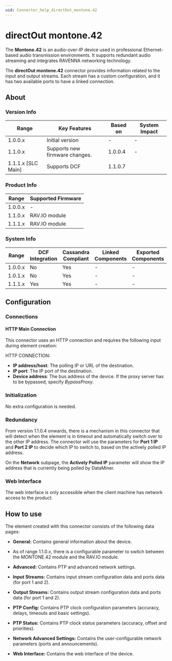 ```yaml
---
uid: Connector_help_directOut_montone.42
---
```


# directOut montone.42

The **Montone.42** is an audio-over-IP device used in professional Ethernet-based audio transmission environments. It supports redundant audio streaming and integrates RAVENNA networking technology.

The **directOut montone.42** connector provides information related to the input and output streams. Each stream has a custom configuration, and it has two available ports to have a linked connection.

## About

### Version Info

| **Range**            | **Key Features**               | **Based on** | **System Impact** |
|----------------------|--------------------------------|--------------|-------------------|
| 1.0.0.x              | Initial version                | \-           | \-                |
| 1.1.0.x              | Supports new firmware changes. | 1.0.0.4      | \-                |
| 1.1.1.x \[SLC Main\] | Supports DCF                   | 1.1.0.7      |                   |

### Product Info

| **Range** | **Supported Firmware** |
|-----------|------------------------|
| 1.0.0.x   | \-                     |
| 1.1.0.x   | RAV.IO module          |
| 1.1.1.x   | RAV.IO module          |

### System Info

| **Range** | **DCF Integration** | **Cassandra Compliant** | **Linked Components** | **Exported Components** |
|-----------|---------------------|-------------------------|-----------------------|-------------------------|
| 1.0.0.x   | No                  | Yes                     | \-                    | \-                      |
| 1.0.1.x   | No                  | Yes                     | \-                    | \-                      |
| 1.1.1.x   | Yes                 | Yes                     | \-                    | \-                      |

## Configuration

### Connections

#### HTTP Main Connection

This connector uses an HTTP connection and requires the following input during element creation:

HTTP CONNECTION:

- **IP address/host**: The polling IP or URL of the destination.
- **IP port**: The IP port of the destination.
- **Device address**: The bus address of the device. If the proxy server has to be bypassed, specify *BypassProxy*.

### Initialization

No extra configuration is needed.

### Redundancy

From version 1.1.0.4 onwards, there is a mechanism in this connector that will detect when the element is in timeout and automatically switch over to the other IP address. The connector will use the parameters for **Port 1 IP** and **Port 2 IP** to decide which IP to switch to, based on the actively polled IP address.

On the **Network** subpage, the **Actively Polled IP** parameter will show the IP address that is currently being polled by DataMiner.

### Web Interface

The web interface is only accessible when the client machine has network access to the product.

## How to use

The element created with this connector consists of the following data pages:

- **General:** Contains general information about the device.

- As of range 1.1.0.x, there is a configurable parameter to switch between the MONTONE.42 module and the RAV.IO module.

- **Advanced:** Contains PTP and advanced network settings.

- **Input Streams:** Contains input stream configuration data and ports data (for port 1 and 2).

- **Output Streams:** Contains output stream configuration data and ports data (for port 1 and 2).

- **PTP Config:** Contains PTP clock configuration parameters (accuracy, delays, timeouts and basic settings).

- **PTP Status:** Contains PTP clock status parameters (accuracy, offset and priorities).

- **Network Advanced Settings:** Contains the user-configurable network parameters (ports and announcements).

- **Web Interface:** Contains the web interface of the device.
